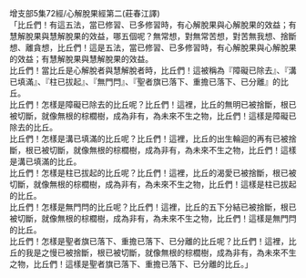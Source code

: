 增支部5集72經/心解脫果經第二(莊春江譯)  
「比丘們！有這五法，當已修習、已多修習時，有心解脫果與心解脫果的效益；有慧解脫果與慧解脫果的效益，哪五個呢？無常想，對無常苦想，對苦無我想、捨斷想、離貪想，比丘們！這是五法，當已修習、已多修習時，有心解脫果與心解脫果的效益；有慧解脫果與慧解脫果的效益。  
比丘們！當比丘是心解脫者與慧解脫者時，比丘們！這被稱為『障礙已除去』、『溝已填滿』、『柱已拔起』、『無門閂』、『聖者旗已落下、重擔已落下、已分離』的比丘。  
比丘們！怎樣是障礙已除去的比丘呢？比丘們！這裡，比丘的無明已被捨斷，根已被切斷，就像無根的棕櫚樹，成為非有，為未來不生之物，比丘們！這樣是障礙已除去的比丘。  
比丘們！怎樣是溝已填滿的比丘呢？比丘們！這裡，比丘的出生輪迴的再有已被捨斷，根已被切斷，就像無根的棕櫚樹，成為非有，為未來不生之物，比丘們！這樣是溝已填滿的比丘。  
比丘們！怎樣是柱已拔起的比丘呢？比丘們！這裡，比丘的渴愛已被捨斷，根已被切斷，就像無根的棕櫚樹，成為非有，為未來不生之物，比丘們！這樣是柱已拔起的比丘。  
比丘們！怎樣是無門閂的比丘呢？比丘們！這裡，比丘的五下分結已被捨斷，根已被切斷，就像無根的棕櫚樹，成為非有，為未來不生之物，比丘們！這樣是無門閂的比丘。  
比丘們！怎樣是聖者旗已落下、重擔已落下、已分離的比丘呢？比丘們！這裡，比丘的我是之慢已被捨斷，根已被切斷，就像無根的棕櫚樹，成為非有，為未來不生之物，比丘們！這樣是聖者旗已落下、重擔已落下、已分離的比丘。」  
  
  
